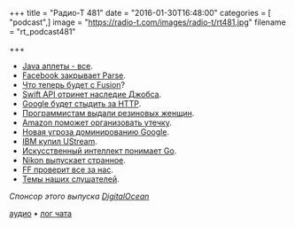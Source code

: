 +++
title = "Радио-Т 481"
date = "2016-01-30T16:48:00"
categories = [ "podcast",]
image = "https://radio-t.com/images/radio-t/rt481.jpg"
filename = "rt_podcast481"

+++

- [Java аплеты - все](http://mashable.com/2016/01/29/java-plug-in-death/).
- [Facebook закрывает Parse](http://www.businessinsider.com/facebook-shutting-down-parse-2016-1).
- [Что теперь будет с Fusion](http://www.businessinsider.com/vmware-will-continue-to-developer-fusion-for-mac-2016-1)?
- [Swift API отринет наследие Джобса](https://swift.org/blog/swift-api-transformation/).
- [Google будет стыдить за HTTP](http://motherboard.vice.com/read/google-will-soon-shame-all-websites-that-are-unencrypted-chrome-https).
- [Программистам выдали резиновых женщин](https://hi-tech.mail.ru/news/sex-dolls-programmers/).
- [Amazon поможет организовать утечку](http://thenextweb.com/insider/2016/01/25/amazons-continual-failure-to-protect-user-details-could-put-your-other-accounts-at-risk/).
- [Новая угроза доминированию Google](http://www.businessinsider.com/amazon-said-to-be-in-talks-with-oems-to-get-services-on-android-phones-2016-1).
- [IBM купил UStream](http://techcrunch.com/2016/01/21/ibm-confirms-acquisition-of-ustream-forms-new-cloud-video-unit/).
- [Искусственный интеллект понимает Go](http://thenextweb.com/google/2016/01/28/google-trumps-facebook-in-building-ai-that-can-win-at-go/).
- [Nikon выпускает странное](http://www.theverge.com/2016/1/9/10742974/nikon-gopro-action-cameras-360-video-ces-2016).
- [FF проверит все за нас](https://blog.mozilla.org/addons/2016/01/22/add-on-signing-update/).
- [Темы наших слушателей](https://radio-t.com/p/2016/01/26/prep-481/).

_Спонсор этого выпуска [DigitalOcean](https://www.digitalocean.com)_

[аудио](http://cdn.radio-t.com/rt_podcast481.mp3) • [лог чата](http://chat.radio-t.com/logs/radio-t-481.html)
<audio src="http://cdn.radio-t.com/rt_podcast481.mp3" preload="none"></audio>
